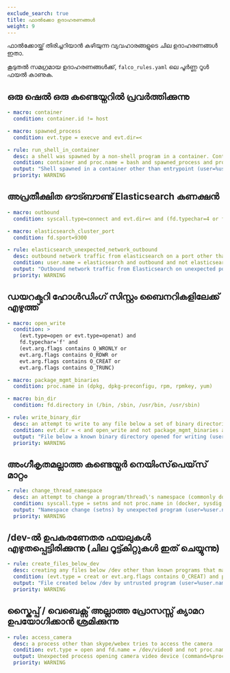 ```yaml
---
exclude_search: true
title: ഫാൽക്കോ ഉദാഹരണങ്ങൾ
weight: 9
---
```


ഫാൽക്കോയ്ക്ക് തിരിച്ചറിയാൻ കഴിയുന്ന വ്യവഹാരങ്ങളുടെ ചില ഉദാഹരണങ്ങൾ ഇതാ.

കൂടുതൽ സമഗ്രമായ ഉദാഹരണങ്ങൾക്ക്, `falco_rules.yaml` ലെ പൂർണ്ണ റൂൾ ഫയൽ കാണുക.

## ഒരു ഷെൽ ഒരു കണ്ടെയ്നറിൽ പ്രവർത്തിക്കുന്നു

```yaml
- macro: container
  condition: container.id != host

- macro: spawned_process
  condition: evt.type = execve and evt.dir=<

- rule: run_shell_in_container
  desc: a shell was spawned by a non-shell program in a container. Container entrypoints are excluded.
  condition: container and proc.name = bash and spawned_process and proc.pname exists and not proc.pname in (bash, docker)
  output: "Shell spawned in a container other than entrypoint (user=%user.name container_id=%container.id container_name=%container.name shell=%proc.name parent=%proc.pname cmdline=%proc.cmdline)"
  priority: WARNING
```

## അപ്രതീക്ഷിത ഔട്‍ബൗണ്ട് Elasticsearch കണക്ഷൻ

```yaml
- macro: outbound
  condition: syscall.type=connect and evt.dir=< and (fd.typechar=4 or fd.typechar=6)

- macro: elasticsearch_cluster_port
  condition: fd.sport=9300

- rule: elasticsearch_unexpected_network_outbound
  desc: outbound network traffic from elasticsearch on a port other than the standard ports
  condition: user.name = elasticsearch and outbound and not elasticsearch_cluster_port
  output: "Outbound network traffic from Elasticsearch on unexpected port (connection=%fd.name)"
  priority: WARNING
```

## ഡയറക്ടറി ഹോൾഡിംഗ് സിസ്റ്റം ബൈനറികളിലേക്ക് എഴുത്ത്

```yaml
- macro: open_write
  condition: >
    (evt.type=open or evt.type=openat) and
    fd.typechar='f' and
    (evt.arg.flags contains O_WRONLY or
    evt.arg.flags contains O_RDWR or
    evt.arg.flags contains O_CREAT or
    evt.arg.flags contains O_TRUNC)

- macro: package_mgmt_binaries
  condition: proc.name in (dpkg, dpkg-preconfigu, rpm, rpmkey, yum)

- macro: bin_dir
  condition: fd.directory in (/bin, /sbin, /usr/bin, /usr/sbin)

- rule: write_binary_dir
  desc: an attempt to write to any file below a set of binary directories
  condition: evt.dir = < and open_write and not package_mgmt_binaries and bin_dir
  output: "File below a known binary directory opened for writing (user=%user.name command=%proc.cmdline file=%fd.name)"
  priority: WARNING
```

## അംഗീകൃതമല്ലാത്ത കണ്ടെയ്നർ നെയിംസ്‌പെയ്‌സ് മാറ്റം

```yaml
- rule: change_thread_namespace
  desc: an attempt to change a program/thread\'s namespace (commonly done as a part of creating a container) by calling setns.
  condition: syscall.type = setns and not proc.name in (docker, sysdig, dragent)
  output: "Namespace change (setns) by unexpected program (user=%user.name command=%proc.cmdline container=%container.id)"
  priority: WARNING
```

## /dev-ൽ ഉപകരണേതര ഫയലുകൾ എഴുതപ്പെട്ടിരിക്കുന്നു (ചില റൂട്ട്കിറ്റുകൾ ഇത് ചെയ്യുന്നു)

```yaml
- rule: create_files_below_dev
  desc: creating any files below /dev other than known programs that manage devices. Some rootkits hide files in /dev.
  condition: (evt.type = creat or evt.arg.flags contains O_CREAT) and proc.name != blkid and fd.directory = /dev and fd.name != /dev/null
  output: "File created below /dev by untrusted program (user=%user.name command=%proc.cmdline file=%fd.name)"
  priority: WARNING
```

## സ്കൈപ്പ് / വെബെക്സ് അല്ലാത്ത പ്രോസസ്സ് ക്യാമറ ഉപയോഗിക്കാൻ ശ്രമിക്കുന്നു

```yaml
- rule: access_camera
  desc: a process other than skype/webex tries to access the camera
  condition: evt.type = open and fd.name = /dev/video0 and not proc.name in (skype, webex)
  output: Unexpected process opening camera video device (command=%proc.cmdline)
  priority: WARNING
 ```
